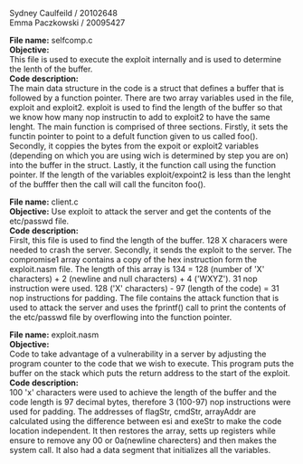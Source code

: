Sydney Caulfeild / 20102648  
Emma Paczkowski / 20095427

**File name:** selfcomp.c   
**Objective:**  
This file is used to execute the exploit internally and is used to determine the lenth of the buffer.  
**Code description:**  
The main data structure in the code is a struct that defines a buffer that is followed by a function pointer. There are two array variables used in the file, exploit and exploit2.  exploit is used to find the length of the buffer so that we know how many nop instructin to add to exploit2 to have the same lenght. The main function is comprised of three sections. Firstly, it sets the functin pointer to point to a defult function given to us called foo(). Secondly, it coppies the bytes from the expoit or exploit2 variables (depending on which you are using wich is determined by step you are on) into the buffer in the struct. Lastly, it the function call using the function pointer.  If the length of the variables exploit/expoint2 is less than the lenght of the bufffer then the call will call the funciton foo(). 


**File name:** client.c   
**Objective:** 
Use exploit to attack the server and get the contents of the etc/passwd file.  
**Code description:**  
Firslt, this file is used to find the length of the buffer. 128 X characers were needed to crash the server. Secondly, it sends the exploit to the server. The compromise1 array contains a copy of the hex instruction form the exploit.nasm file. The length of this array is 134 = 128 (number of 'X' characters) + 2 (newline and null characters) + 4 ('WXYZ'). 31 nop instruction were used. 128 ('X' characters) - 97 (length of the code) = 31 nop instructions for padding. The file contains the attack function that is used to attack the server and uses the fprintf() call to print the contents of the etc/passwd file by overflowing into the function pointer.


**File name:** exploit.nasm   
**Objective:**  
Code to take advantage of a vulnerability in a server by adjusting the program counter to the code that we wish to execute. This program puts the buffer on the stack which puts the return address to the start of the exploit.  
**Code description:**  
100 'x' characters were used to achieve the length of the buffer and the code length is 97 decimal bytes, therefore 3 (100-97) nop instructions were used for padding. The addresses of flagStr, cmdStr, arrayAddr are calculated using the difference between esi and exeStr to make the code location independent. It then restores the array, setts up registers while ensure to remove any 00 or 0a(newline charecters) and then makes the system call. It also had a data segment that initializes all the variables.

